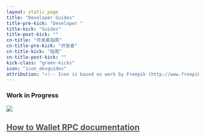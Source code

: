 ```yaml
---
layout: static_page
title: "Developer Guides"
title-pre-kick: "Developer "
title-kick: "Guides"
title-post-kick: ""
cn-title: "开发者指南"
cn-title-pre-kick: "开发者"
cn-title-kick: "指南"
cn-title-post-kick: ""
kick-class: "green-kicks"
icon: "icon_devguides"
attribution: "<!-- Icon is based on work by Freepik (http://www.freepik.com) and is licensed under Creative Commons BY 3.0 -->"
---
```


### Work in Progress

<div class="text-center" style="padding-bottom: 15px;"><a style="color: #505050;" href="wallet-rpc"><img src="//static.getmonero.org/images/icon_client.svg" class="title-icon"><h2 class="inline">How to <span class="green-kicks">Wallet RPC documentation</span></h2></a></div>
